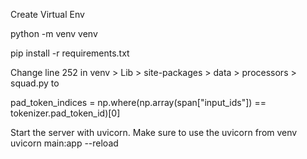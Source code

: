 Create Virtual Env

python -m venv venv

pip install -r requirements.txt

Change line 252 in venv > Lib > site-packages > data > processors > squad.py to

pad_token_indices = np.where(np.array(span["input_ids"]) == tokenizer.pad_token_id)[0]

Start the server with uvicorn. Make sure to use the uvicorn from venv
uvicorn main:app --reload 